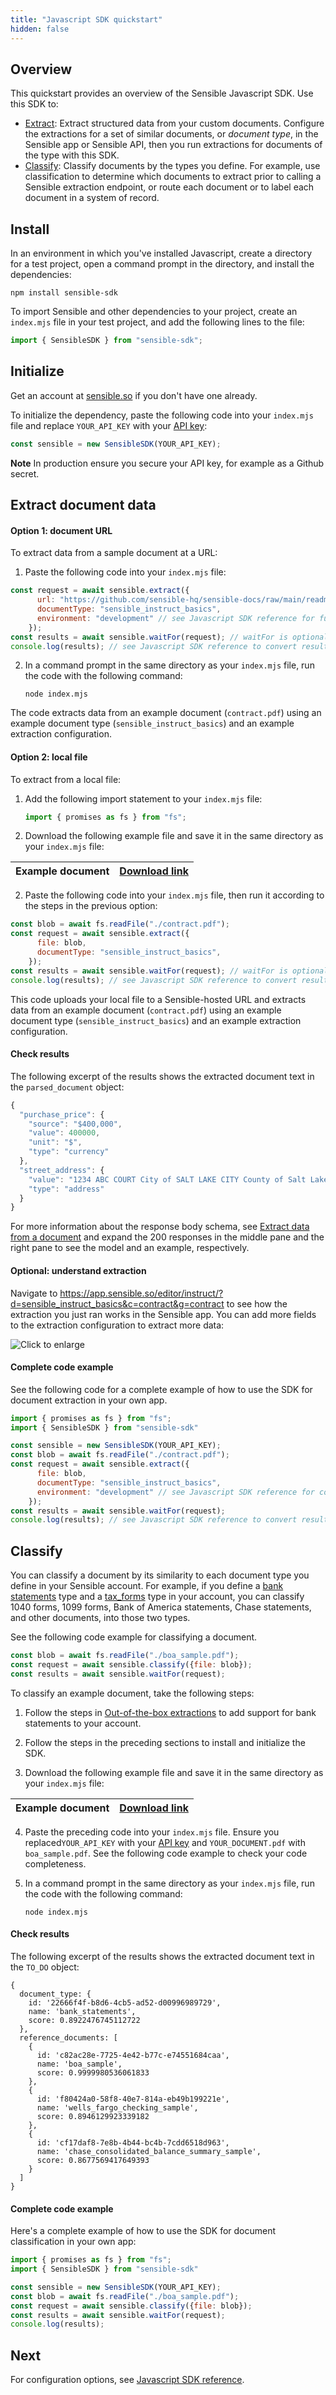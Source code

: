 ```yaml
---
title: "Javascript SDK quickstart"
hidden: false
---
```


## Overview

This quickstart provides an overview of the Sensible Javascript SDK. Use this SDK to:

- [Extract](doc:quickstart-javascript#extract-document-data): Extract structured data from your custom documents. Configure the extractions for a set of similar documents, or *document type*, in the Sensible app or Sensible API, then you run extractions for documents of the type with this SDK.
- [Classify](doc:quickstart-javascript#classify): Classify documents by the types you define. For example, use classification to determine which documents to extract prior to calling a Sensible extraction endpoint, or route each document or to label each document in a system of record.

## Install

In an environment in which you've installed Javascript, create a directory for a test project, open a command prompt in the directory, and install the dependencies:  

```shell
npm install sensible-sdk
```

To import Sensible and other dependencies to your project,  create an `index.mjs` file in your test project, and add the following lines to the file:

```javascript
import { SensibleSDK } from "sensible-sdk";
```

## Initialize

Get an account at [sensible.so](https://app.sensible.so/register) if you don't have one already.

To initialize the dependency, paste the following code into your `index.mjs` file and replace `YOUR_API_KEY` with your [API key]((https://app.sensible.so/account/?t=api_keys)):

```javascript
const sensible = new SensibleSDK(YOUR_API_KEY);
```

**Note** In production ensure you secure your API key, for example as a Github secret.

## Extract document data

#### Option 1: document URL

To extract data from a sample document at a URL:

1. Paste the following code into your `index.mjs` file:

```javascript
const request = await sensible.extract({
      url: "https://github.com/sensible-hq/sensible-docs/raw/main/readme-sync/assets/v0/pdfs/contract.pdf",
      documentType: "sensible_instruct_basics",
      environment: "development" // see Javascript SDK reference for full list of configuration options
    });
const results = await sensible.waitFor(request); // waitFor is optional if you configure a webhook
console.log(results); // see Javascript SDK reference to convert results from JSON to Excel
```

2. In a command prompt in the same directory as your `index.mjs` file, run the code with the following command:

   ```shell
   node index.mjs
   ```

The code extracts data from an example document (`contract.pdf`) using an example document type (`sensible_instruct_basics`) and an example extraction configuration. 

#### Option 2: local file

To extract from a local file: 

1. Add the following import statement to your `index.mjs` file:

   ```javascript
   import { promises as fs } from "fs";
   ```

2. Download the following example file and save it in the same directory as your `index.mjs` file: 

| Example document | [Download link](https://github.com/sensible-hq/sensible-docs/raw/main/readme-sync/assets/v0/pdfs/contract.pdf) |
   | ----------- | ------------------------------------------------------------ |

2. Paste the following code into your `index.mjs` file, then run it according to the steps in the previous option:


```javascript
const blob = await fs.readFile("./contract.pdf");
const request = await sensible.extract({
      file: blob,
      documentType: "sensible_instruct_basics",
    });
const results = await sensible.waitFor(request); // waitFor is optional if you configure  a webhook
console.log(results); // see Javascript SDK reference to convert results from JSON to Excel
```

This code uploads your local file to a Sensible-hosted URL and extracts data from an example document (`contract.pdf`) using an example document type (`sensible_instruct_basics`) and an example extraction configuration. 

#### Check results

The following excerpt of the results shows the extracted document text in the `parsed_document` object:

```javascript
{
  "purchase_price": {
    "source": "$400,000",
    "value": 400000,
    "unit": "$",
    "type": "currency"
  },
  "street_address": {
    "value": "1234 ABC COURT City of SALT LAKE CITY County of Salt Lake -\nState of Utah, Zip 84108",
    "type": "address"
  }
}
```

For more information about the response body schema, see [Extract data from a document](https://docs.sensible.so/reference/extract-data-from-a-document) and expand the 200 responses in the middle pane and the right pane to see the model and an example, respectively.

#### Optional: understand extraction

Navigate to https://app.sensible.so/editor/instruct/?d=sensible_instruct_basics&c=contract&g=contract to see how the extraction you just ran works in the Sensible app. You can add more fields to the extraction configuration to extract more data:

![Click to enlarge](https://raw.githubusercontent.com/sensible-hq/sensible-docs/main/readme-sync/assets/v0/images/final/sdk_javascript_1.png)

#### Complete code example

See the following code for a complete example of how to use the SDK for document extraction in your own app.

```javascript
import { promises as fs } from "fs";
import { SensibleSDK } from "sensible-sdk"

const sensible = new SensibleSDK(YOUR_API_KEY);
const blob = await fs.readFile("./contract.pdf");
const request = await sensible.extract({
      file: blob,
      documentType: "sensible_instruct_basics",
      environment: "development" // see Javascript SDK reference for configuration options
    });
const results = await sensible.waitFor(request);
console.log(results); // see Javascript SDK reference to convert results from JSON to Excel
```

## Classify

You can classify a document by its similarity to each document type you define in your Sensible account. For example, if you define a [bank statements](https://github.com/sensible-hq/sensible-configuration-library/tree/main/bank_statements) type and a [tax_forms](https://github.com/sensible-hq/sensible-configuration-library/tree/main/tax_forms) type in your account, you can classify 1040 forms, 1099 forms, Bank of America statements, Chase statements, and other documents, into those two types.

See the following code example for classifying a document.

```javascript
const blob = await fs.readFile("./boa_sample.pdf");
const request = await sensible.classify({file: blob}); 
const results = await sensible.waitFor(request);
```

To classify an example document, take the following steps:

1. Follow the steps in [Out-of-the-box extractions](doc:library-quickstart) to add support for bank statements to your account.

2. Follow the steps in the preceding sections to install and initialize the SDK.

3. Download the following example file and save it in the same directory as your `index.mjs` file: 

| Example document | [Download link](https://github.com/sensible-hq/sensible-configuration-library/raw/main/bank_statements/bank_of_america/boa_sample.pdf) |
   | ----------- | ------------------------------------------------------------ |

4. Paste the preceding code into your `index.mjs` file. Ensure you replaced`YOUR_API_KEY` with your [API key]((https://app.sensible.so/account/?t=api_keys)) and `YOUR_DOCUMENT.pdf` with `boa_sample.pdf`. See the following code example to check your code completeness.

5. In a command prompt in the same directory as your `index.mjs` file, run the code with the following command:

   ```shell
   node index.mjs
   ```

#### Check results

The following excerpt of the results shows the extracted document text in the `TO_DO` object:

```
{
  document_type: {
    id: '22666f4f-b8d6-4cb5-ad52-d00996989729',
    name: 'bank_statements',
    score: 0.8922476745112722
  },
  reference_documents: [
    {
      id: 'c82ac28e-7725-4e42-b77c-e74551684caa',
      name: 'boa_sample',
      score: 0.9999980536061833
    },
    {
      id: 'f80424a0-58f8-40e7-814a-eb49b199221e',
      name: 'wells_fargo_checking_sample',
      score: 0.8946129923339182
    },
    {
      id: 'cf17daf8-7e8b-4b44-bc4b-7cdd6518d963',
      name: 'chase_consolidated_balance_summary_sample',
      score: 0.8677569417649393
    }
  ]
}
```

#### Complete code example

Here's a complete example of how to use the SDK for document classification in your own app:

```javascript
import { promises as fs } from "fs";
import { SensibleSDK } from "sensible-sdk"

const sensible = new SensibleSDK(YOUR_API_KEY);
const blob = await fs.readFile("./boa_sample.pdf");
const request = await sensible.classify({file: blob}); 
const results = await sensible.waitFor(request);
console.log(results);
```



## Next

For configuration options, see [Javascript SDK reference](doc:sdk-javascript).

